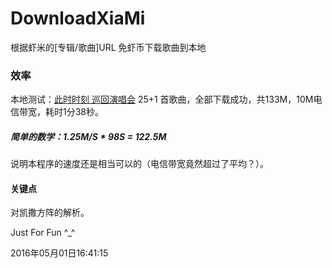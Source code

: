 # DownloadXiaMi
根据虾米的[专辑/歌曲]URL 免虾币下载歌曲到本地

### 效率
本地测试：[此时时刻 巡回演唱会](http://www.xiami.com/album/2100200848) 25+1 首歌曲，全部下载成功，共133M，10M电信带宽，耗时1分38秒。

##### 简单的数学：1.25M/S * 98S = 122.5M 
说明本程序的速度还是相当可以的（电信带宽竟然超过了平均？）。

#### 关键点
对凯撒方阵的解析。

Just For Fun ^_^

2016年05月01日16:41:15
